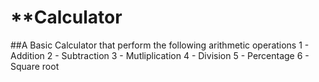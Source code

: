 # **Calculator

##A Basic Calculator that perform the following arithmetic operations
1 - Addition
2 - Subtraction
3 - Mutliplication
4 - Division
5 - Percentage
6 - Square root
